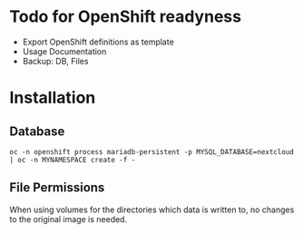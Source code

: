 # Todo for OpenShift readyness

* Export OpenShift definitions as template
* Usage Documentation
* Backup: DB, Files

# Installation

## Database

```
oc -n openshift process mariadb-persistent -p MYSQL_DATABASE=nextcloud | oc -n MYNAMESPACE create -f -
```

## File Permissions

When using volumes for the directories which data is written to, no changes to the
original image is needed.
